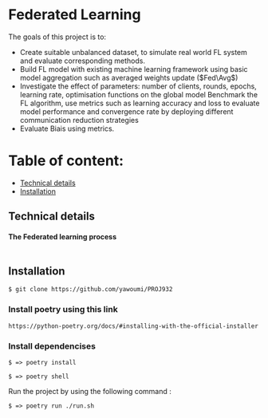 # Federated Learning


The goals of this project is to:
- Create suitable unbalanced dataset, to simulate real world FL system and evaluate corresponding methods.
- Build FL model with existing machine learning framework using basic model aggregation such as averaged weights update ($Fed\Avg$)
- Investigate the effect of parameters: number of clients, rounds, epochs, learning rate, optimisation functions on the global model
Benchmark the FL algorithm, use metrics such as learning accuracy and loss to evaluate model performance and convergence rate by deploying different communication reduction strategies
- Evaluate Biais using metrics.


 
# Table of content: 

- [ Technical details]( #Technical-details)
- [ Installation]( #Installation)


## Technical details

#### The Federated learning process 


![]()


## Installation 


```
$ git clone https://github.com/yawoumi/PROJ932

```

### Install poetry using this link 

```
https://python-poetry.org/docs/#installing-with-the-official-installer
```


### Install dependencises
```
$ => poetry install
```
```
$ => poetry shell
```

Run the project by using the following command :

```
$ => poetry run ./run.sh
```


